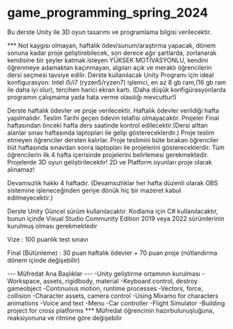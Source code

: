 # game_programming_spring_2024

Bu derste Unity ile 3D oyun tasarımı ve programlama bilgisi verilecektir.

*** Not kaygısı olmayan, haftalık ödev/sunum/araştırma yapacak, dönem sonuna kadar proje geliştirebilecek, son derece ağır şartlarda, zorlanarak kendisine bir şeyler katmak isteyen YÜKSEK MOTİVASYONLU, kendini öğrenmeye adamaktan kaçınmayan, algıları açık ve meraklı öğrencilerin dersi seçmesi tavsiye edilir.
Derste kullanılacak Unity Programı için ideal konfigurasyon: Intel i5/i7 (ryzen5/ryzen7) işlemci, en az 8 gb ram,(16 gb ram ile daha iyi olur), tercihen harici ekran kartı. (Daha düşük konfigürasyonlarda programın çalışmama yada hata verme olasılığı mevcuttur!)

Derste haftalık ödevler ve proje verilecektir.
Haftalık ödevler verildiği hafta yapılmalıdır. Teslim Tarihi geçen ödevin telafisi olmayacaktır.
Projeler Final haftasından önceki hafta ders saatinde kontrol edilecektir.(Dersi alttan alanlar sınav haftasında laptopları ile gelip göstereceklerdir.) Proje teslim etmeyen öğrenciler dersten kalırlar. Proje teslimini büte bırakan öğrenciler büt haftasında sınavdan sonra laptopları ile projelerini göstereceklerdir. Tüm öğrencilerin ilk 4 hafta içerisinde projelerini belirlemesi gerekmektedir. Projelerde 3D oyun geliştirilecektir! 2D ve Platform oyunları proje olarak alınamaz!

Devamsızlık hakkı 4 haftadır. (Devamsızlıklar her hafta düzenli olarak OBS sistemine işleneceğinden geriye dönük hiç bir mazeret kabul edilmeyecektir.)

Derste Unity Güncel sürüm kullanılacaktır.
Kodlama için C# kullanılacaktır, bunun içinde Visual Studio Community Edition 2019 veya 2022 sürümlerinin kurulmuş olması gerekmektedir

Vize : 100 puanlık test sınavı

Final (Bütünleme) : 30 puan haftalık ödevler + 70 puan proje (notlandırma dönem içinde değişebilir)

--- Müfredat Ana Başlıklar ---
-Unity geliştirme ortamının kurulması
-Workspace, assets, rigidbody, material
-Keyboard control, destroy gameobject
-Continuous motion, runtime processes
-Vectors, force, collision
-Character assets, camera control
-Using Mixamo for characters animations
-Voice and text
-Menu
-Car controller
-Flight Simulator
-Building project for cross platforms
*** Müfredat öğrencinin hazırbulunuşluğuna, reaksiyonuna ve ritmine göre değişebilir
